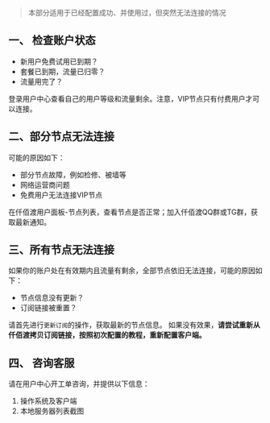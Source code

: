 
> 本部分适用于已经配置成功、并使用过，但突然无法连接的情况


## 一、 检查账户状态

- 新用户免费试用已到期？
- 套餐已到期，流量已归零？
- 流量用完了？

登录用户中心查看自己的用户等级和流量剩余。注意，VIP节点只有付费用户才可以连接。

## 二、部分节点无法连接
可能的原因如下：

- 部分节点故障，例如检修、被墙等
- 网络运营商问题
- 免费用户无法连接VIP节点

在仟佰渡用户面板-节点列表，查看节点是否正常；加入仟佰渡QQ群或TG群，获取最新通知。

## 三、所有节点无法连接
如果你的账户处在有效期内且流量有剩余，全部节点依旧无法连接，可能的原因如下：

- 节点信息没有更新？
- 订阅链接被重置？

请首先进行`更新订阅`的操作，获取最新的节点信息。
如果没有效果，**请尝试重新从仟佰渡拷贝订阅链接，按照初次配置的教程，重新配置客户端。**

## 四、 咨询客服
请在用户中心开工单咨询，并提供以下信息：
1. 操作系统及客户端
2. 本地服务器列表截图
